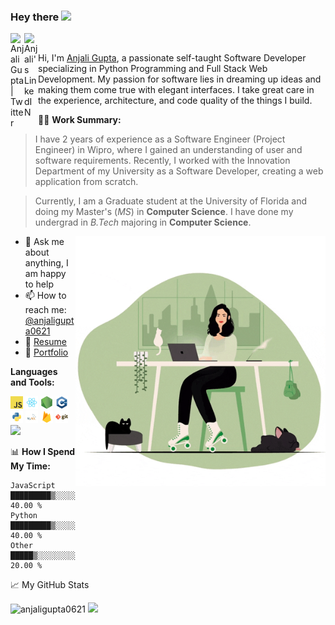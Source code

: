 
### Hey there <img src="https://media.giphy.com/media/hvRJCLFzcasrR4ia7z/giphy.gif" width="25px">

<a href="https://twitter.com/AnjaliGupta2106">
  <img align="left" alt="Anjali Gupta | Twitter" width="22px" src="https://github.com/johan/svg-cleanups/blob/master/logos/twitter.svg" />
</a>
<a href="https://www.linkedin.com/in/anjaligupta0621/">
  <img align="left" alt="Anjali's LinkedIN" width="22px" src="https://i.stack.imgur.com/gVE0j.png" />
</a>

<!-- ![](https://visitor-badge.glitch.me/badge?page_id=anjaligupta0621.anjaligupta0621)  -->

<br />

Hi, I'm [Anjali Gupta](https://www.linkedin.com/in/anjaligupta0621), a passionate self-taught Software Developer specializing in Python Programming and Full Stack Web Development. My passion for software lies in dreaming up ideas and making them come true with elegant interfaces. I take great care in the experience, architecture, and code quality of the things I build.

👨‍💻 **Work Summary:**  
>I have 2 years of experience as a Software Engineer (Project Engineer) in Wipro, where I gained an understanding of user and software requirements. Recently, I worked with the Innovation Department of my University as a Software Developer, creating a web application from scratch.

> Currently, I am a Graduate student at the University of Florida and doing my Master's (*MS*) in **Computer Science**. I have done my undergrad in *B.Tech* majoring in **Computer Science**.

  <img align="right" alt="GIF" src="https://github.com/anjaligupta0621/anjaligupta0621/blob/main/giphy_coder.gif?raw=true" width="400" height="400" />
  
- 💬 Ask me about anything, I am happy to help
- 📫 How to reach me: [@anjaligupta0621](mailto:anjaligupta0621@gmail.com)
- 📝 [Resume](https://drive.google.com/file/d/1ByeDmhIiefSV3EdcH4ARU4VwPVIaKGq3/view?usp=drive_link)
- 📜 [Portfolio](https://anjaligupta0621.github.io/Portfolio/)

**Languages and Tools:**  


<code><img height="20" src="https://raw.githubusercontent.com/github/explore/80688e429a7d4ef2fca1e82350fe8e3517d3494d/topics/javascript/javascript.png"></code>
<code><img height="20" src="https://raw.githubusercontent.com/github/explore/80688e429a7d4ef2fca1e82350fe8e3517d3494d/topics/react/react.png"></code>
<code><img height="20" src="https://raw.githubusercontent.com/github/explore/80688e429a7d4ef2fca1e82350fe8e3517d3494d/topics/nodejs/nodejs.png"></code>
<code><img height="20" src="https://raw.githubusercontent.com/github/explore/80688e429a7d4ef2fca1e82350fe8e3517d3494d/topics/cpp/cpp.png"></code>
<code><img height="20" src="https://raw.githubusercontent.com/github/explore/80688e429a7d4ef2fca1e82350fe8e3517d3494d/topics/python/python.png"></code>
<code><img height="20" src="https://raw.githubusercontent.com/github/explore/80688e429a7d4ef2fca1e82350fe8e3517d3494d/topics/mysql/mysql.png"></code>
<code><img height="20" src="https://raw.githubusercontent.com/github/explore/80688e429a7d4ef2fca1e82350fe8e3517d3494d/topics/firebase/firebase.png"></code>
<code><img height="20" src="https://raw.githubusercontent.com/github/explore/80688e429a7d4ef2fca1e82350fe8e3517d3494d/topics/git/git.png"></code>
<code><img height="20" src="https://res.cloudinary.com/django/image/upload/v1615871013/Mongo_dwaxyp.png"></code>

📊 **How I Spend My Time:**
<!--START_SECTION:waka-->
```text
JavaScript  █████████▒░░░░░░░░░░░░░░   40.00 % 
Python      █████████▒░░░░░░░░░░░░░░   40.00 % 
Other       █████▒░░░░░░░░░░░░░░░░░   20.00 % 
```
<!--END_SECTION:waka-->

📈 My GitHub Stats

<p>
  <img src="https://github-readme-stats.vercel.app/api?username=anjaligupta0621&show_icons=true&theme=gotham" alt="anjaligupta0621" />
  <img height="180em" src="https://github-readme-stats.vercel.app/api/top-langs/?username=anjaligupta0621&show_icons=true&theme=gotham&langs_count=8&layout=compact"/>
</p>
